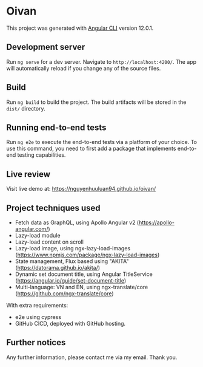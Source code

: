 # Oivan

This project was generated with [Angular CLI](https://github.com/angular/angular-cli) version 12.0.1.

## Development server

Run `ng serve` for a dev server. Navigate to `http://localhost:4200/`. The app will automatically reload if you change any of the source files.

## Build

Run `ng build` to build the project. The build artifacts will be stored in the `dist/` directory.

## Running end-to-end tests

Run `ng e2e` to execute the end-to-end tests via a platform of your choice. To use this command, you need to first add a package that implements end-to-end testing capabilities.

## Live review

Visit live demo at: https://nguyenhuuluan94.github.io/oivan/

## Project techniques used

- Fetch data as GraphQL, using Apollo Angular v2 (https://apollo-angular.com/)
- Lazy-load module
- Lazy-load content on scroll  
- Lazy-load image, using ngx-lazy-load-images (https://www.npmjs.com/package/ngx-lazy-load-images)
- State management, Flux based using "AKITA" (https://datorama.github.io/akita/)
- Dynamic set document title, using Angular TitleService (https://angular.io/guide/set-document-title)
- Multi-language: VN and EN, using ngx-translate/core (https://github.com/ngx-translate/core)
  
With extra requirements:
- e2e using cypress
- GitHub CICD, deployed with GitHub hosting.

## Further notices

Any further information, please contact me via my email. Thank you.

